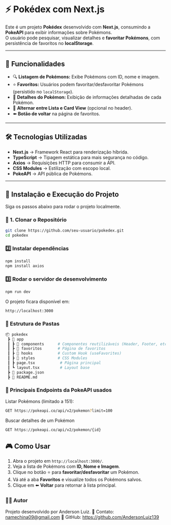 # ⚡ Pokédex com Next.js

Este é um projeto **Pokédex** desenvolvido com **Next.js**, consumindo a **PokeAPI** para exibir informações sobre Pokémons.  
O usuário pode pesquisar, visualizar detalhes e **favoritar Pokémons**, com persistência de favoritos no **localStorage**.  

---

## 🌟 Funcionalidades

- 🔍 **Listagem de Pokémons:** Exibe Pokémons com ID, nome e imagem.  
- ⭐ **Favoritos:** Usuários podem favoritar/desfavoritar Pokémons (persistido no `localStorage`).  
- 📖 **Detalhes do Pokémon:** Exibição de informações detalhadas de cada Pokémon.  
- 🔄 **Alternar entre Lista e Card View** (opcional no header).  
- ⬅️ **Botão de voltar** na página de favoritos.    

---

## 🛠️ Tecnologias Utilizadas

- **Next.js** → Framework React para renderização híbrida.  
- **TypeScript** → Tipagem estática para mais segurança no código.  
- **Axios** → Requisições HTTP para consumir a API.  
- **CSS Modules** → Estilização com escopo local.  
- **PokeAPI** → API pública de Pokémons.  

---

## 🚀 Instalação e Execução do Projeto
Siga os passos abaixo para rodar o projeto localmente.

### 🔄 1. Clonar o Repositório

```bash
git clone https://github.com/seu-usuario/pokedex.git
cd pokedex
```

### 2️⃣ Instalar dependências

```bash
npm install
npm install axios
```

### 3️⃣ Rodar o servidor de desenvolvimento

```bash
npm run dev
```
O projeto ficara disponível em:
```bash
http://localhost:3000
```

### 📂 Estrutura de Pastas

```bash
📦 pokedex
 ┣ 📂 app
 ┃ ┣ 📂 components      # Componentes reutilizáveis (Header, Footer, etc.)
 ┃ ┣ 📂 favoritos       # Página de favoritos
 ┃ ┣ 📂 hooks           # Custom Hook (useFavorites)
 ┃ ┣ 📂 styles          # CSS Modules
 ┃ ┣ page.tsx           # Página principal
 ┃ ┗ layout.tsx         # Layout base
 ┣ 📜 package.json
 ┣ 📜 README.md
```

### 🔑 Principais Endpoints da PokeAPI usados

Listar Pokémons (limitado a 151):
```bash
GET https://pokeapi.co/api/v2/pokemon?limit=100
```

Buscar detalhes de um Pokémon
```bash
GET https://pokeapi.co/api/v2/pokemon/{id}
```

## 🎮 Como Usar

1. Abra o projeto em `http://localhost:3000/`.  
2. Veja a lista de Pokémons com **ID, Nome e Imagem**.  
3. Clique no botão ⭐ para **favoritar/desfavoritar** um Pokémon.  
4. Vá até a aba **Favoritos** e visualize todos os Pokémons salvos.  
5. Clique em ⬅️ **Voltar** para retornar à lista principal.

### 👨‍💻 Autor

Projeto desenvolvido por Anderson Luiz.
📧 Contato: namechina09@gmail.com
🔗 GitHub: https://github.com/AndersonLuiz139
